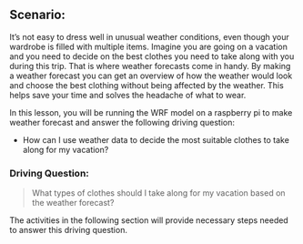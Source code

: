 ## Scenario:

It’s not easy to dress well in unusual weather conditions, even though
your wardrobe is filled with multiple items. Imagine you are going on a
vacation and you need to decide on the best clothes you need to take
along with you during this trip. That is where weather forecasts come in
handy. By making a weather forecast you can get an overview of how the
weather would look and choose the best clothing without being affected
by the weather. This helps save your time and solves the headache of
what to wear.

In this lesson, you will be running the WRF model on a raspberry pi to
make weather forecast and answer the following driving question:

-   How can I use weather data to decide the most suitable clothes to take along for my vacation?

### Driving Question:

> What types of clothes should I take along for my vacation based on the weather forecast?

The activities in the following section will provide necessary steps needed to answer this driving question.
